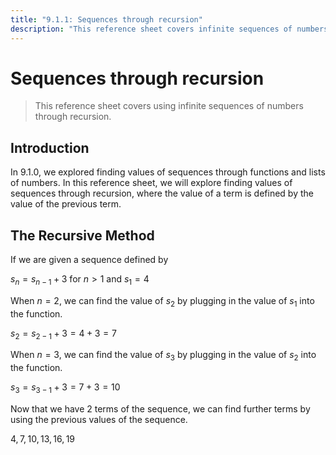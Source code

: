 ```yaml
---
title: "9.1.1: Sequences through recursion"
description: "This reference sheet covers infinite sequences of numbers through recursion"
---
```


# Sequences through recursion

> This reference sheet covers using infinite sequences of numbers through recursion.

## Introduction

In 9.1.0, we explored finding values of sequences through functions and lists of numbers. In this reference sheet, we will explore finding values of sequences through recursion, where the value of a term is defined by the value of the previous term.

## The Recursive Method

If we are given a sequence defined by

$s_n=s_{n-1}+3$ for $n>1$ and $s_1=4$

When $n=2$, we can find the value of $s_2$ by plugging in the value of $s_1$ into the function.

$s_2=s_{2-1}+3=4+3=7$

When $n=3$, we can find the value of $s_3$ by plugging in the value of $s_2$ into the function.

$s_3=s_{3-1}+3=7+3=10$

Now that we have 2 terms of the sequence, we can find further terms by using the previous values of the sequence.

$4, 7, 10, 13, 16, 19$
